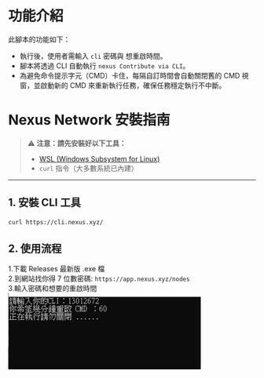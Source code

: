 # 功能介紹

此腳本的功能如下：

- 執行後，使用者需輸入 `cli` 密碼與 想重啟時間。
- 腳本將透過 CLI 自動執行 `nexus Contribute via CLI`。
- 為避免命令提示字元（CMD）卡住，每隔自訂時間會自動關閉舊的 CMD 視窗，並啟動新的 CMD 來重新執行任務，確保任務穩定執行不中斷。

# Nexus Network 安裝指南

> ⚠️ **注意：請先安裝好以下工具：**
> 
> - [WSL (Windows Subsystem for Linux)](https://learn.microsoft.com/zh-tw/windows/wsl/install)
> - `curl` 指令（大多數系統已內建）

---

## 1. 安裝 CLI 工具

```bash
curl https://cli.nexus.xyz/ 
```

## 2. 使用流程

1.下載 Releases 最新版 .exe 檔   
2.到網站找你得 7 位數密碼: `https://app.nexus.xyz/nodes`  
3.輸入密碼和想要的重啟時間
![alt text](image.png)

